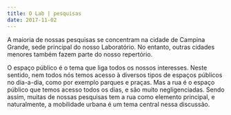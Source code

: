 ```yaml
---
title: O Lab | pesquisas
date: 2017-11-02
---
```


A maioria de nossas pesquisas se concentram na cidade de Campina Grande, sede principal do nosso Laboratório. No entanto, outras cidades menores também fazem parte do nosso repertório.

O espaço público é o tema que liga todos os nossos interesses. Neste sentido, nem todos nós temos acesso à diversos tipos de espaços públicos no dia-a-dia, como por exemplo parques e praças. Mas a rua é o espaço público que temos acesso todos os dias, e são muito negligenciadas. Sendo assim, muitas de nossas pesquisas tem a rua como elemento principal, e naturalmente, a mobilidade urbana é um tema central nessa discussão.
